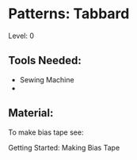 # Patterns: Tabbard

Level: 0

## Tools Needed:

* Sewing Machine
* 

## Material:


To make bias tape see: 
		
<router-link :to="{ name: 'blogPosts', params: { path: '/sewing/Basics/make-bias-tape' } }">Getting Started: Making Bias Tape</router-link>